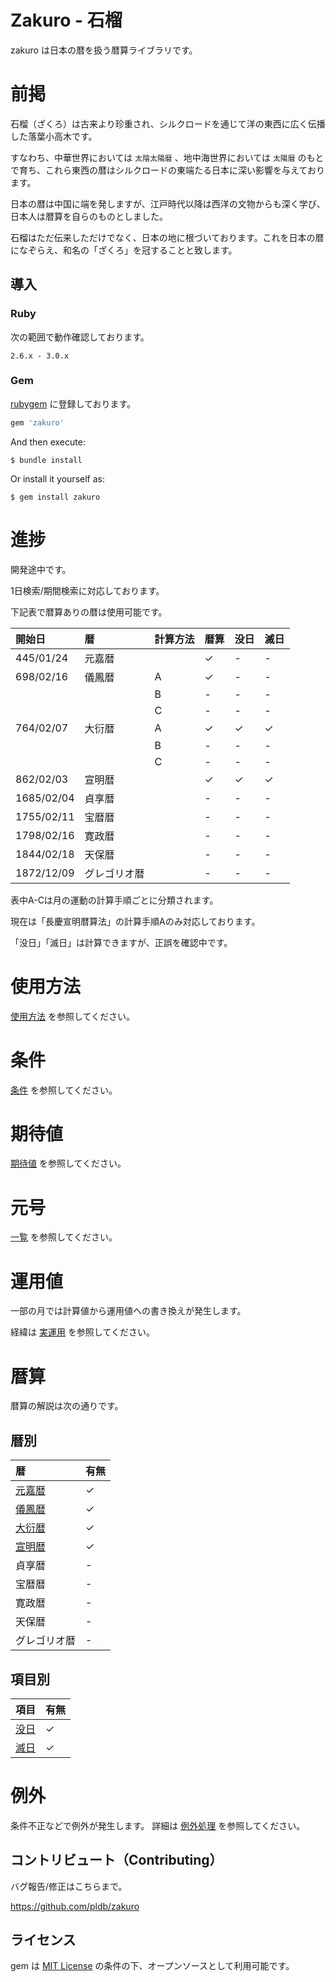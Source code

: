 # Zakuro - 石榴
zakuro は日本の暦を扱う暦算ライブラリです。

# 前掲
石榴（ざくろ）は古来より珍重され、シルクロードを通じて洋の東西に広く伝播した落葉小高木です。

すなわち、中華世界においては `太陰太陽暦` 、地中海世界においては `太陽暦` のもとで育ち、これら東西の暦はシルクロードの東端たる日本に深い影響を与えております。

日本の暦は中国に端を発しますが、江戸時代以降は西洋の文物からも深く学び、日本人は暦算を自らのものとしました。

石榴はただ伝来しただけでなく、日本の地に根づいております。これを日本の暦になぞらえ、和名の「ざくろ」を冠することと致します。

## 導入

### Ruby

次の範囲で動作確認しております。

`2.6.x - 3.0.x`

### Gem

[rubygem](https://rubygems.org/gems/zakuro) に登録しております。

```ruby
gem 'zakuro'
```

And then execute:

    $ bundle install

Or install it yourself as:

    $ gem install zakuro

# 進捗

開発途中です。

1日検索/期間検索に対応しております。

下記表で暦算ありの暦は使用可能です。

|開始日|暦   |計算方法|暦算|没日|滅日|
|:----|:----|:----|:---|:---|:---|
|445/01/24|元嘉暦| |✓|-|-|
|698/02/16|儀鳳暦|A|✓|-|-|
| | |B|-|-|-|
| | |C|-|-|-|
|764/02/07|大衍暦|A|✓|✓|✓|
| | |B|-|-|-|
| | |C|-|-|-|
|862/02/03|宣明暦| |✓|✓|✓|
|1685/02/04|貞享暦| |-|-|-|
|1755/02/11|宝暦暦| |-|-|-|
|1798/02/16|寛政暦| |-|-|-|
|1844/02/18|天保暦| |-|-|-|
|1872/12/09|グレゴリオ暦| |-|-|-|

表中A-Cは月の運動の計算手順ごとに分類されます。

現在は「長慶宣明暦算法」の計算手順Aのみ対応しております。

「没日」「滅日」は計算できますが、正誤を確認中です。

# 使用方法

[使用方法](./doc/usage.md) を参照してください。

# 条件

[条件](./doc/condition.md) を参照してください。

# 期待値

[期待値](./doc/expection.md) を参照してください。

# 元号

[一覧](./doc/gengou.md) を参照してください。

# 運用値

一部の月では計算値から運用値への書き換えが発生します。

経緯は [実運用](./doc/operation.md) を参照してください。

# 暦算

暦算の解説は次の通りです。

## 暦別

|暦   |有無|
|:----|:----|
|[元嘉暦](./doc/version/genka.md)|✓|
|[儀鳳暦](./doc/version/gihou.md)|✓|
|[大衍暦](./doc/version/daien.md)|✓|
|[宣明暦](./doc/version/senmyou.md)|✓|
|貞享暦|-|
|宝暦暦|-|
|寛政暦|-|
|天保暦|-|
|グレゴリオ暦|-|

## 項目別

|項目   |有無|
|:----|:----|
|[没日](./doc/dropped_date.md)|✓|
|[滅日](./doc/vanished_date.md)|✓|

# 例外

条件不正などで例外が発生します。
詳細は [例外処理](./doc/error.md) を参照してください。

## コントリビュート（Contributing）

バグ報告/修正はこちらまで。

https://github.com/pldb/zakuro


## ライセンス

gem は [MIT License](https://opensource.org/licenses/MIT) の条件の下、オープンソースとして利用可能です。
